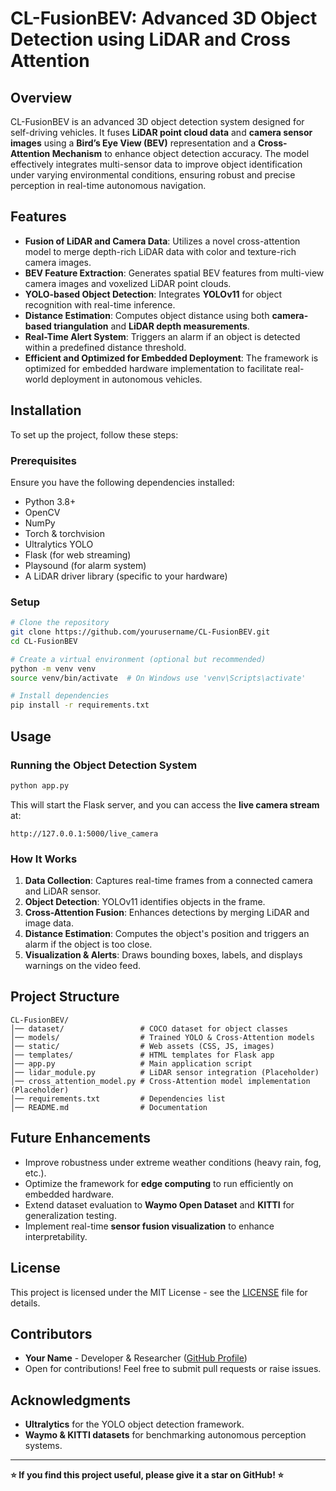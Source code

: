 # CL-FusionBEV: Advanced 3D Object Detection using LiDAR and Cross Attention

## Overview
CL-FusionBEV is an advanced 3D object detection system designed for self-driving vehicles. It fuses **LiDAR point cloud data** and **camera sensor images** using a **Bird’s Eye View (BEV)** representation and a **Cross-Attention Mechanism** to enhance object detection accuracy. The model effectively integrates multi-sensor data to improve object identification under varying environmental conditions, ensuring robust and precise perception in real-time autonomous navigation.

## Features
- **Fusion of LiDAR and Camera Data**: Utilizes a novel cross-attention model to merge depth-rich LiDAR data with color and texture-rich camera images.
- **BEV Feature Extraction**: Generates spatial BEV features from multi-view camera images and voxelized LiDAR point clouds.
- **YOLO-based Object Detection**: Integrates **YOLOv11** for object recognition with real-time inference.
- **Distance Estimation**: Computes object distance using both **camera-based triangulation** and **LiDAR depth measurements**.
- **Real-Time Alert System**: Triggers an alarm if an object is detected within a predefined distance threshold.
- **Efficient and Optimized for Embedded Deployment**: The framework is optimized for embedded hardware implementation to facilitate real-world deployment in autonomous vehicles.

## Installation
To set up the project, follow these steps:

### Prerequisites
Ensure you have the following dependencies installed:
- Python 3.8+
- OpenCV
- NumPy
- Torch & torchvision
- Ultralytics YOLO
- Flask (for web streaming)
- Playsound (for alarm system)
- A LiDAR driver library (specific to your hardware)

### Setup
```sh
# Clone the repository
git clone https://github.com/yourusername/CL-FusionBEV.git
cd CL-FusionBEV

# Create a virtual environment (optional but recommended)
python -m venv venv
source venv/bin/activate  # On Windows use 'venv\Scripts\activate'

# Install dependencies
pip install -r requirements.txt
```

## Usage
### Running the Object Detection System
```sh
python app.py
```
This will start the Flask server, and you can access the **live camera stream** at:
```
http://127.0.0.1:5000/live_camera
```

### How It Works
1. **Data Collection**: Captures real-time frames from a connected camera and LiDAR sensor.
2. **Object Detection**: YOLOv11 identifies objects in the frame.
3. **Cross-Attention Fusion**: Enhances detections by merging LiDAR and image data.
4. **Distance Estimation**: Computes the object's position and triggers an alarm if the object is too close.
5. **Visualization & Alerts**: Draws bounding boxes, labels, and displays warnings on the video feed.

## Project Structure
```
CL-FusionBEV/
│── dataset/                 # COCO dataset for object classes
│── models/                  # Trained YOLO & Cross-Attention models
│── static/                  # Web assets (CSS, JS, images)
│── templates/               # HTML templates for Flask app
│── app.py                   # Main application script
│── lidar_module.py          # LiDAR sensor integration (Placeholder)
│── cross_attention_model.py # Cross-Attention model implementation (Placeholder)
│── requirements.txt         # Dependencies list
│── README.md                # Documentation
```

## Future Enhancements
- Improve robustness under extreme weather conditions (heavy rain, fog, etc.).
- Optimize the framework for **edge computing** to run efficiently on embedded hardware.
- Extend dataset evaluation to **Waymo Open Dataset** and **KITTI** for generalization testing.
- Implement real-time **sensor fusion visualization** to enhance interpretability.

## License
This project is licensed under the MIT License - see the [LICENSE](LICENSE) file for details.

## Contributors
- **Your Name** - Developer & Researcher ([GitHub Profile](https://github.com/yourusername))
- Open for contributions! Feel free to submit pull requests or raise issues.

## Acknowledgments
- **Ultralytics** for the YOLO object detection framework.
- **Waymo & KITTI datasets** for benchmarking autonomous perception systems.

---
**⭐ If you find this project useful, please give it a star on GitHub! ⭐**

